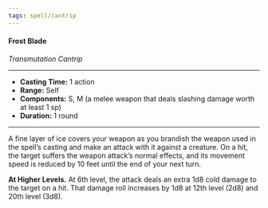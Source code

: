 ```yaml
---
tags: spell/cantrip
---
```

#### Frost Blade
*Transmutation Cantrip*
___
- **Casting Time:** 1 action
- **Range:** Self
- **Components:** S, M (a melee weapon that deals slashing damage worth at least 1 sp)
- **Duration:**  1 round
___
A fine layer of ice covers your weapon as you brandish the weapon used in the spell’s casting and make an attack with it against a creature. On a hit, the target suffers the weapon attack’s normal effects, and its movement speed is reduced by 10 feet until the end of your next turn.

**At Higher Levels.** At 6th level, the attack deals an extra 1d8 cold damage to the target on a hit. That damage roll increases by 1d8 at 12th level (2d8) and 20th level (3d8).